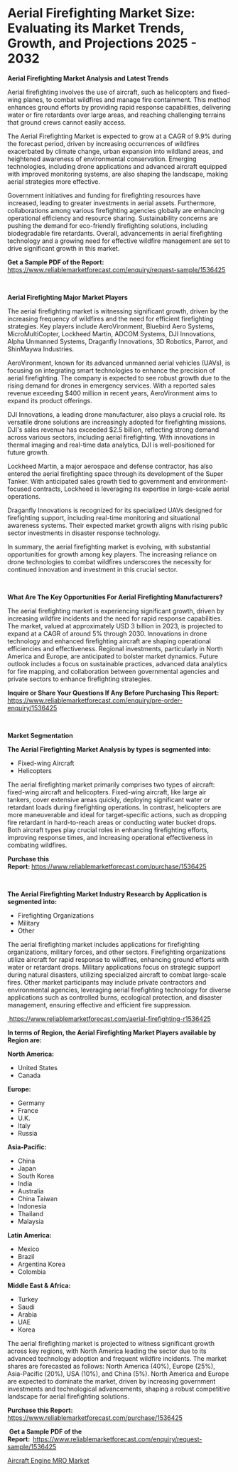 <p><h1>Aerial Firefighting Market Size: Evaluating its Market Trends, Growth, and Projections 2025 - 2032</h1></p><p><strong>Aerial Firefighting Market Analysis and Latest Trends</strong></p>
<p><p>Aerial firefighting involves the use of aircraft, such as helicopters and fixed-wing planes, to combat wildfires and manage fire containment. This method enhances ground efforts by providing rapid response capabilities, delivering water or fire retardants over large areas, and reaching challenging terrains that ground crews cannot easily access. </p><p>The Aerial Firefighting Market is expected to grow at a CAGR of 9.9% during the forecast period, driven by increasing occurrences of wildfires exacerbated by climate change, urban expansion into wildland areas, and heightened awareness of environmental conservation. Emerging technologies, including drone applications and advanced aircraft equipped with improved monitoring systems, are also shaping the landscape, making aerial strategies more effective. </p><p>Government initiatives and funding for firefighting resources have increased, leading to greater investments in aerial assets. Furthermore, collaborations among various firefighting agencies globally are enhancing operational efficiency and resource sharing. Sustainability concerns are pushing the demand for eco-friendly firefighting solutions, including biodegradable fire retardants. Overall, advancements in aerial firefighting technology and a growing need for effective wildfire management are set to drive significant growth in this market.</p></p>
<p><strong>Get a Sample PDF of the Report:&nbsp;</strong> <a href="https://www.reliablemarketforecast.com/enquiry/request-sample/1536425?utm_campaign=1766&utm_medium=2&utm_source=Github&utm_content=ia&utm_term=17022025&utm_id=aerial-firefighting">https://www.reliablemarketforecast.com/enquiry/request-sample/1536425</a></p>
<p>&nbsp;</p>
<p><strong>Aerial Firefighting Major Market Players</strong></p>
<p><p>The aerial firefighting market is witnessing significant growth, driven by the increasing frequency of wildfires and the need for efficient firefighting strategies. Key players include AeroVironment, Bluebird Aero Systems, MicroMultiCopter, Lockheed Martin, ADCOM Systems, DJI Innovations, Alpha Unmanned Systems, Draganfly Innovations, 3D Robotics, Parrot, and ShinMaywa Industries.</p><p>AeroVironment, known for its advanced unmanned aerial vehicles (UAVs), is focusing on integrating smart technologies to enhance the precision of aerial firefighting. The company is expected to see robust growth due to the rising demand for drones in emergency services. With a reported sales revenue exceeding $400 million in recent years, AeroVironment aims to expand its product offerings.</p><p>DJI Innovations, a leading drone manufacturer, also plays a crucial role. Its versatile drone solutions are increasingly adopted for firefighting missions. DJI's sales revenue has exceeded $2.5 billion, reflecting strong demand across various sectors, including aerial firefighting. With innovations in thermal imaging and real-time data analytics, DJI is well-positioned for future growth.</p><p>Lockheed Martin, a major aerospace and defense contractor, has also entered the aerial firefighting space through its development of the Super Tanker. With anticipated sales growth tied to government and environment-focused contracts, Lockheed is leveraging its expertise in large-scale aerial operations.</p><p>Draganfly Innovations is recognized for its specialized UAVs designed for firefighting support, including real-time monitoring and situational awareness systems. Their expected market growth aligns with rising public sector investments in disaster response technology.</p><p>In summary, the aerial firefighting market is evolving, with substantial opportunities for growth among key players. The increasing reliance on drone technologies to combat wildfires underscores the necessity for continued innovation and investment in this crucial sector.</p></p>
<p>&nbsp;</p>
<p><strong>What Are The Key Opportunities For Aerial Firefighting Manufacturers?</strong></p>
<p><p>The aerial firefighting market is experiencing significant growth, driven by increasing wildfire incidents and the need for rapid response capabilities. The market, valued at approximately USD 3 billion in 2023, is projected to expand at a CAGR of around 5% through 2030. Innovations in drone technology and enhanced firefighting aircraft are shaping operational efficiencies and effectiveness. Regional investments, particularly in North America and Europe, are anticipated to bolster market dynamics. Future outlook includes a focus on sustainable practices, advanced data analytics for fire mapping, and collaboration between governmental agencies and private sectors to enhance firefighting strategies.</p></p>
<p><strong>Inquire or Share Your Questions If Any Before Purchasing This Report:</strong> <a href="https://www.reliablemarketforecast.com/enquiry/pre-order-enquiry/1536425?utm_campaign=1766&utm_medium=2&utm_source=Github&utm_content=ia&utm_term=17022025&utm_id=aerial-firefighting">https://www.reliablemarketforecast.com/enquiry/pre-order-enquiry/1536425</a></p>
<p>&nbsp;</p>
<p><strong>Market Segmentation</strong></p>
<p><strong>The Aerial Firefighting Market Analysis by types is segmented into:</strong></p>
<p><ul><li>Fixed-wing Aircraft</li><li>Helicopters</li></ul></p>
<p><p>The aerial firefighting market primarily comprises two types of aircraft: fixed-wing aircraft and helicopters. Fixed-wing aircraft, like large air tankers, cover extensive areas quickly, deploying significant water or retardant loads during firefighting operations. In contrast, helicopters are more maneuverable and ideal for target-specific actions, such as dropping fire retardant in hard-to-reach areas or conducting water bucket drops. Both aircraft types play crucial roles in enhancing firefighting efforts, improving response times, and increasing operational effectiveness in combating wildfires.</p></p>
<p><strong>Purchase this Report:&nbsp;</strong><a href="https://www.reliablemarketforecast.com/purchase/1536425?utm_campaign=1766&utm_medium=2&utm_source=Github&utm_content=ia&utm_term=17022025&utm_id=aerial-firefighting">https://www.reliablemarketforecast.com/purchase/1536425</a></p>
<p>&nbsp;</p>
<p><strong>The Aerial Firefighting Market Industry Research by Application is segmented into:</strong></p>
<p><ul><li>Firefighting Organizations</li><li>Military</li><li>Other</li></ul></p>
<p><p>The aerial firefighting market includes applications for firefighting organizations, military forces, and other sectors. Firefighting organizations utilize aircraft for rapid response to wildfires, enhancing ground efforts with water or retardant drops. Military applications focus on strategic support during natural disasters, utilizing specialized aircraft to combat large-scale fires. Other market participants may include private contractors and environmental agencies, leveraging aerial firefighting technology for diverse applications such as controlled burns, ecological protection, and disaster management, ensuring effective and efficient fire suppression.</p></p>
<p><a href="https://www.reliablemarketforecast.com/aerial-firefighting-r1536425?utm_campaign=1766&utm_medium=2&utm_source=Github&utm_content=ia&utm_term=17022025&utm_id=aerial-firefighting">&nbsp;https://www.reliablemarketforecast.com/aerial-firefighting-r1536425</a></p>
<p><strong>In terms of Region, the Aerial Firefighting Market Players available by Region are:</strong></p>
<p>
    <p> <strong> North America: </strong>
        <ul>
            <li>United States</li>
            <li>Canada</li>
        </ul>
        </p> 
    <p> <strong> Europe: </strong>
        <ul>
            <li>Germany</li>
            <li>France</li>
            <li>U.K.</li>
            <li>Italy</li>
            <li>Russia</li>
        </ul>
        </p> 
    <p> <strong> Asia-Pacific: </strong>
        <ul>
            <li>China</li>
            <li>Japan</li>
            <li>South Korea</li>
            <li>India</li>
            <li>Australia</li>
            <li>China Taiwan</li>
            <li>Indonesia</li>
            <li>Thailand</li>
            <li>Malaysia</li>
        </ul>
        </p> 
    <p> <strong> Latin America: </strong>
        <ul>
            <li>Mexico</li>
            <li>Brazil</li>
            <li>Argentina Korea</li>
            <li>Colombia</li>
        </ul>
        </p> 
    <p> <strong> Middle East & Africa: </strong>
        <ul>
            <li>Turkey</li>
            <li>Saudi</li>
            <li>Arabia</li>
            <li>UAE</li>
            <li>Korea</li>
        </ul>
    </p>
    </p>
<p><p>The aerial firefighting market is projected to witness significant growth across key regions, with North America leading the sector due to its advanced technology adoption and frequent wildfire incidents. The market shares are forecasted as follows: North America (40%), Europe (25%), Asia-Pacific (20%), USA (10%), and China (5%). North America and Europe are expected to dominate the market, driven by increasing government investments and technological advancements, shaping a robust competitive landscape for aerial firefighting solutions.</p></p>
<p><strong>Purchase this Report: </strong><a href="https://www.reliablemarketforecast.com/purchase/1536425?utm_campaign=1766&utm_medium=2&utm_source=Github&utm_content=ia&utm_term=17022025&utm_id=aerial-firefighting">https://www.reliablemarketforecast.com/purchase/1536425</a></p>
<p>&nbsp;<strong>Get a Sample PDF of the Report:&nbsp;&nbsp;</strong><a href="https://www.reliablemarketforecast.com/enquiry/request-sample/1536425?utm_campaign=1766&utm_medium=2&utm_source=Github&utm_content=ia&utm_term=17022025&utm_id=aerial-firefighting">https://www.reliablemarketforecast.com/enquiry/request-sample/1536425</a></p>
<p><strong></strong></p>
<p><p><a href="https://github.com/XavierTyler76/Market-Research-Report-List-1/blob/main/aircraft-engine-mro-market.md?utm_campaign=1766&utm_medium=2&utm_source=Github&utm_content=ia&utm_term=17022025&utm_id=aerial-firefighting">Aircraft Engine MRO Market</a></p></p>